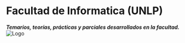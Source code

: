 # Facultad de Informatica (UNLP)
***Temarios, teorías, prácticas y parciales desarrollados en la facultad.***
![Logo](https://raw.githubusercontent.com/Lisandro1313/Facultad-de-Informatica-UNLP-/main/logoo-300x300.jpg)
